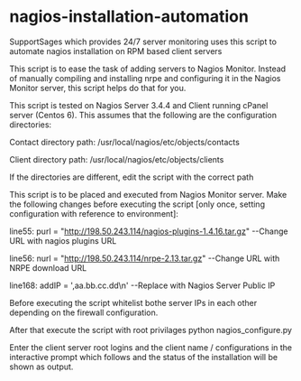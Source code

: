 # nagios-installation-automation
SupportSages which provides 24/7 server monitoring uses this script to automate nagios installation on RPM based client servers

This script is to ease the task of adding servers to Nagios Monitor. Instead of manually compiling and installing nrpe and configuring it in the Nagios Monitor server, this script helps do that for you.

This script is tested on Nagios Server 3.4.4 and Client running cPanel server (Centos 6). This assumes that the following are the configuration directories:

Contact directory path: /usr/local/nagios/etc/objects/contacts

Client directory path: /usr/local/nagios/etc/objects/clients

If the directories are different, edit the script with the correct path

This script is to be placed and executed from Nagios Monitor server. Make the following changes before executing the script [only once, setting configuration with reference to environment]:

line55: purl = "http://198.50.243.114/nagios-plugins-1.4.16.tar.gz" --Change URL with nagios plugins URL

line56: nurl = "http://198.50.243.114/nrpe-2.13.tar.gz" --Change URL with NRPE download URL

line168: addIP = ',aa.bb.cc.dd\n' --Replace with Nagios Server Public IP

Before executing the script whitelist bothe server IPs in each other depending on the firewall configuration.

After that execute the script with root privilages
python nagios_configure.py

Enter the client server root logins and the client name / configurations in the interactive prompt which follows and the status of the installation will be shown as output.
